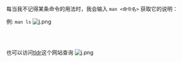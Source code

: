 每当我不记得某条命令的用法时，我会输入 `man <命令名>` 获取它的说明：

例: `man ls`
![j.png](http://cdn.alongweb.top/images/webbox/j.png)

<br />
<br />

也可以访问[tldr](https://tldr.inbrowser.app/)这个网站查询
![j.png](http://cdn.alongweb.top/images/webbox/k.png)
